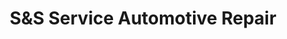 ---
title: "S&S Service Automotive Repair"
url: /hamburg/sands-service-automotive-repair/
shop: car repair
---